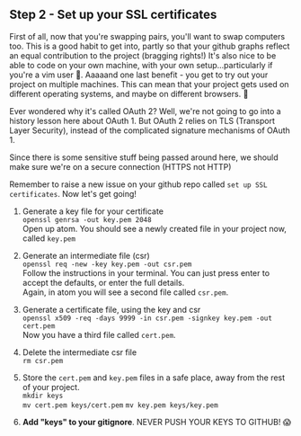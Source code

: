 ## Step 2 - Set up your SSL certificates

First of all, now that you're swapping pairs, you'll want to swap computers too. This is a good habit to get into, partly so that your github graphs reflect an equal contribution to the project (bragging rights!) It's also nice to be able to code on your own machine, with your own setup...particularly if you're a vim user :speak_no_evil:. Aaaaand one last benefit - you get to try out your project on multiple machines. This can mean that your project gets used on different operating systems, and maybe on different browsers. :tada:

Ever wondered why it's called OAuth 2? Well, we're not going to go into a history lesson here about OAuth 1. But OAuth 2 relies on TLS (Transport Layer Security), instead of the complicated signature mechanisms of OAuth 1.  

Since there is some sensitive stuff being passed around here, we should make sure we're on a secure connection (HTTPS not HTTP)

Remember to raise a new issue on your github repo called `set up SSL certificates`. Now let's get going!

1. Generate a key file for your certificate  
`openssl genrsa -out key.pem 2048`  
Open up atom. You should see a newly created file in your project now, called `key.pem`

2. Generate an intermediate file (csr)  
`openssl req -new -key key.pem -out csr.pem`  
Follow the instructions in your terminal. You can just press enter to accept the defaults, or enter the full details.  
Again, in atom you will see a second file called `csr.pem`.

3. Generate a certificate file, using the key and csr  
`openssl x509 -req -days 9999 -in csr.pem -signkey key.pem -out cert.pem`  
Now you have a third file called `cert.pem`.

4. Delete the intermediate csr file  
`rm csr.pem`

5. Store the `cert.pem` and `key.pem` files in a safe place, away from the rest of your project.  
`mkdir keys`  
`mv cert.pem keys/cert.pem`
`mv key.pem keys/key.pem`

6. **Add "keys" to your gitignore**. NEVER PUSH YOUR KEYS TO GITHUB! :scream:
